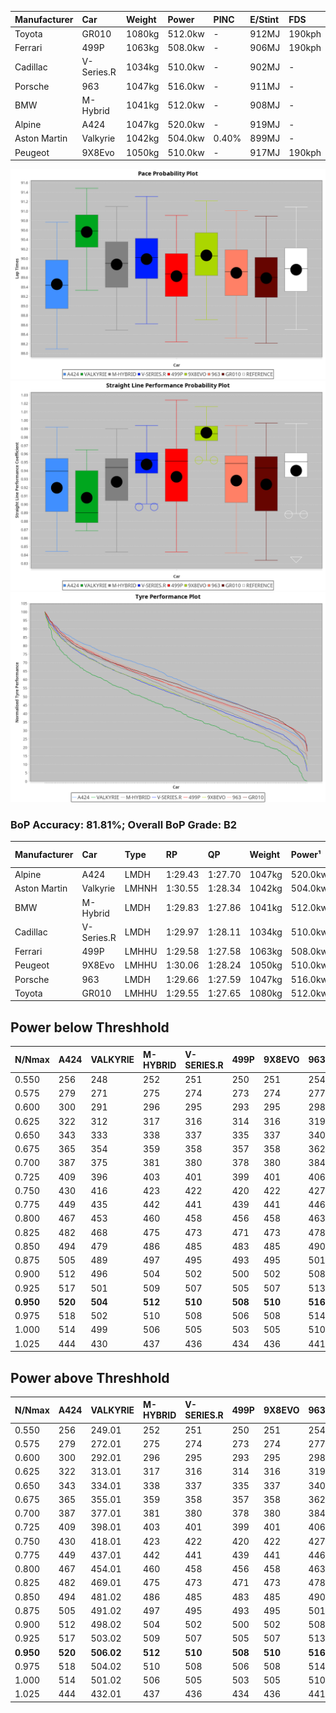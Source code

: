 | Manufacturer | Car        | Weight | Power   | PINC    | E/Stint | FDS     |
|:-|:-|:-|:-|:-|:-|:-|
| Toyota       | GR010      | 1080kg | 512.0kw |    -    | 912MJ   | 190kph  |
| Ferrari      | 499P       | 1063kg | 508.0kw |    -    | 906MJ   | 190kph  |
| Cadillac     | V-Series.R | 1034kg | 510.0kw |    -    | 902MJ   |    -    |
| Porsche      | 963        | 1047kg | 516.0kw |    -    | 911MJ   |    -    |
| BMW          | M-Hybrid   | 1041kg | 512.0kw |    -    | 908MJ   |    -    |
| Alpine       | A424       | 1047kg | 520.0kw |    -    | 919MJ   |    -    |
| Aston Martin | Valkyrie   | 1042kg | 504.0kw | 0.40%   | 899MJ   |    -    |
| Peugeot      | 9X8Evo     | 1050kg | 510.0kw |    -    | 917MJ   | 190kph  |

![PACECHART](./IMG/CUSTOM.png)
![STRAIGHTLINEPERFORMANCECHART](./IMG/CUSTOM_sp.png)
![TYREPERFORMANCECHART](./IMG/CUSTOM_tw.png)

### BoP Accuracy: 81.81%; Overall BoP Grade: B2
| Manufacturer | Car        | Type  | RP      | QP      | Weight | Power¹  | Threshhold | PINC    | Power²   | E/Stint | AVG Vmax  | FDS     | RDLC | L/Stint | BOP-Grade | Model Accuracy | Model Points | Match%  | SimDiff |
|:-|:-|:-|:-|:-|:-|:-|:-|:-|:-|:-|:-|:-|:-|:-|:-|:-|:-|:-|:-|
| Alpine       | A424       | LMDH  | 1:29.43 | 1:27.70 | 1047kg | 520.0kw | 210.0kph   |    -    | 520.00kw |  919MJ  | 310.83kph |    -    | 1.03 | 40      | -C1       | 96.10%         | 2390         | 79.81%  | +0.28   |
| Aston Martin | Valkyrie   | LMHNH | 1:30.55 | 1:28.34 | 1042kg | 504.0kw | 250.0kph   | 0.40%   | 506.00kw |  899MJ  | 307.53kph |    -    | 1.03 | 40      | +Ω1       | 100.00%        | 466          | 40.29%  | #       |
| BMW          | M-Hybrid   | LMDH  | 1:29.83 | 1:27.86 | 1041kg | 512.0kw | 210.0kph   |    -    | 512.00kw |  908MJ  | 311.47kph |    -    | 1.03 | 40      | ~A1       | 100.00%        | 3339         | 100.00% | +0.27   |
| Cadillac     | V-Series.R | LMDH  | 1:29.97 | 1:28.11 | 1034kg | 510.0kw | 210.0kph   |    -    | 510.00kw |  902MJ  | 313.57kph |    -    | 1.03 | 40      | +A2       | 99.56%         | 5841         | 90.64%  | +0.14   |
| Ferrari      | 499P       | LMHHU | 1:29.58 | 1:27.58 | 1063kg | 508.0kw | 210.0kph   |    -    | 508.00kw |  906MJ  | 310.84kph | 190kph  | 1.04 | 40      | -B1       | 99.57%         | 7417         | 87.51%  | +0.74   |
| Peugeot      | 9X8Evo     | LMHHU | 1:30.06 | 1:28.24 | 1050kg | 510.0kw | 210.0kph   |    -    | 510.00kw |  917MJ  | 319.79kph | 190kph  | 1.00 | 40      | +C1       | 100.00%        | 1891         | 76.90%  | +0.03   |
| Porsche      | 963        | LMDH  | 1:29.66 | 1:27.59 | 1047kg | 516.0kw | 210.0kph   |    -    | 516.00kw |  911MJ  | 311.83kph |    -    | 1.02 | 40      | -A2       | 98.39%         | 16118        | 93.45%  | +0.38   |
| Toyota       | GR010      | LMHHU | 1:29.55 | 1:27.65 | 1080kg | 512.0kw | 210.0kph   |    -    | 512.00kw |  912MJ  | 308.90kph | 190kph  | 1.03 | 40      | -B1       | 99.90%         | 5196         | 85.88%  | +0.45   |

## Power below Threshhold
| N/Nmax    | A424    | VALKYRIE | M-HYBRID | V-SERIES.R | 499P    | 9X8EVO  | 963     | GR010   |
|:-|:-|:-|:-|:-|:-|:-|:-|:-|
|  0.550    |  256    |  248     |  252     |  251       |  250    |  251    |  254    |  252    |
|  0.575    |  279    |  271     |  275     |  274       |  273    |  274    |  277    |  275    |
|  0.600    |  300    |  291     |  296     |  295       |  293    |  295    |  298    |  296    |
|  0.625    |  322    |  312     |  317     |  316       |  314    |  316    |  319    |  317    |
|  0.650    |  343    |  333     |  338     |  337       |  335    |  337    |  340    |  338    |
|  0.675    |  365    |  354     |  359     |  358       |  357    |  358    |  362    |  359    |
|  0.700    |  387    |  375     |  381     |  380       |  378    |  380    |  384    |  381    |
|  0.725    |  409    |  396     |  403     |  401       |  399    |  401    |  406    |  403    |
|  0.750    |  430    |  416     |  423     |  422       |  420    |  422    |  427    |  423    |
|  0.775    |  449    |  435     |  442     |  441       |  439    |  441    |  446    |  442    |
|  0.800    |  467    |  453     |  460     |  458       |  456    |  458    |  463    |  460    |
|  0.825    |  482    |  468     |  475     |  473       |  471    |  473    |  478    |  475    |
|  0.850    |  494    |  479     |  486     |  485       |  483    |  485    |  490    |  486    |
|  0.875    |  505    |  489     |  497     |  495       |  493    |  495    |  501    |  497    |
|  0.900    |  512    |  496     |  504     |  502       |  500    |  502    |  508    |  504    |
|  0.925    |  517    |  501     |  509     |  507       |  505    |  507    |  513    |  509    |
| **0.950** | **520** | **504**  | **512**  | **510**    | **508** | **510** | **516** | **512** |
|  0.975    |  518    |  502     |  510     |  508       |  506    |  508    |  514    |  510    |
|  1.000    |  514    |  499     |  506     |  505       |  503    |  505    |  510    |  506    |
|  1.025    |  444    |  430     |  437     |  436       |  434    |  436    |  441    |  437    |

## Power above Threshhold
| N/Nmax    | A424    | VALKYRIE   | M-HYBRID | V-SERIES.R | 499P    | 9X8EVO  | 963     | GR010   |
|:-|:-|:-|:-|:-|:-|:-|:-|:-|
|  0.550    |  256    |  249.01    |  252     |  251       |  250    |  251    |  254    |  252    |
|  0.575    |  279    |  272.01    |  275     |  274       |  273    |  274    |  277    |  275    |
|  0.600    |  300    |  292.01    |  296     |  295       |  293    |  295    |  298    |  296    |
|  0.625    |  322    |  313.01    |  317     |  316       |  314    |  316    |  319    |  317    |
|  0.650    |  343    |  334.01    |  338     |  337       |  335    |  337    |  340    |  338    |
|  0.675    |  365    |  355.01    |  359     |  358       |  357    |  358    |  362    |  359    |
|  0.700    |  387    |  377.01    |  381     |  380       |  378    |  380    |  384    |  381    |
|  0.725    |  409    |  398.01    |  403     |  401       |  399    |  401    |  406    |  403    |
|  0.750    |  430    |  418.01    |  423     |  422       |  420    |  422    |  427    |  423    |
|  0.775    |  449    |  437.01    |  442     |  441       |  439    |  441    |  446    |  442    |
|  0.800    |  467    |  454.01    |  460     |  458       |  456    |  458    |  463    |  460    |
|  0.825    |  482    |  469.01    |  475     |  473       |  471    |  473    |  478    |  475    |
|  0.850    |  494    |  481.02    |  486     |  485       |  483    |  485    |  490    |  486    |
|  0.875    |  505    |  491.02    |  497     |  495       |  493    |  495    |  501    |  497    |
|  0.900    |  512    |  498.02    |  504     |  502       |  500    |  502    |  508    |  504    |
|  0.925    |  517    |  503.02    |  509     |  507       |  505    |  507    |  513    |  509    |
| **0.950** | **520** | **506.02** | **512**  | **510**    | **508** | **510** | **516** | **512** |
|  0.975    |  518    |  504.02    |  510     |  508       |  506    |  508    |  514    |  510    |
|  1.000    |  514    |  501.02    |  506     |  505       |  503    |  505    |  510    |  506    |
|  1.025    |  444    |  432.01    |  437     |  436       |  434    |  436    |  441    |  437    |
